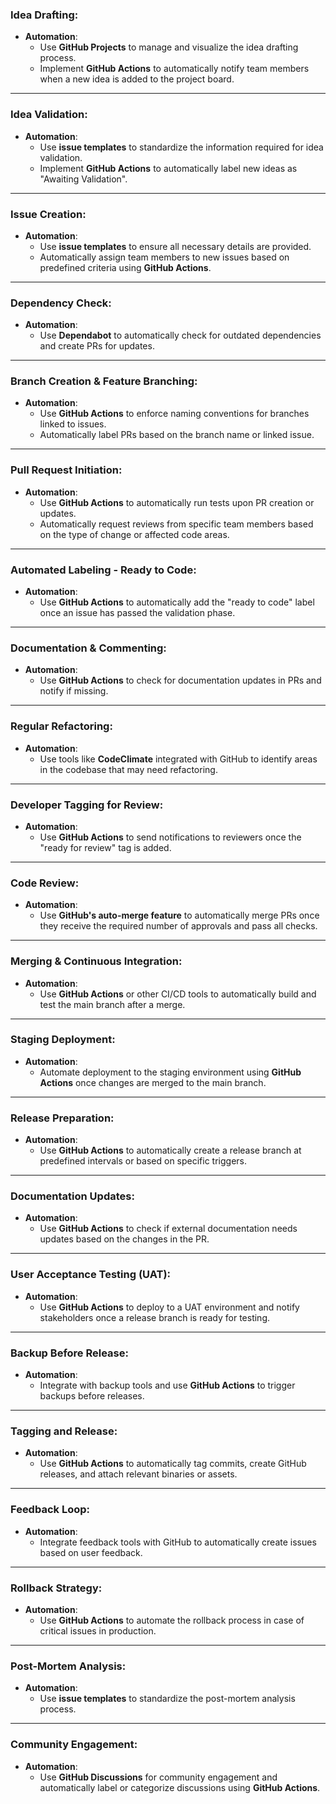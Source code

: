 ### **Idea Drafting**:

- **Automation**:
  - Use **GitHub Projects** to manage and visualize the idea drafting process.
  - Implement **GitHub Actions** to automatically notify team members when a new
    idea is added to the project board.

---

### **Idea Validation**:

- **Automation**:
  - Use **issue templates** to standardize the information required for idea
    validation.
  - Implement **GitHub Actions** to automatically label new ideas as "Awaiting
    Validation".

---

### **Issue Creation**:

- **Automation**:
  - Use **issue templates** to ensure all necessary details are provided.
  - Automatically assign team members to new issues based on predefined criteria
    using **GitHub Actions**.

---

### **Dependency Check**:

- **Automation**:
  - Use **Dependabot** to automatically check for outdated dependencies and
    create PRs for updates.

---

### **Branch Creation & Feature Branching**:

- **Automation**:
  - Use **GitHub Actions** to enforce naming conventions for branches linked to
    issues.
  - Automatically label PRs based on the branch name or linked issue.

---

### **Pull Request Initiation**:

- **Automation**:
  - Use **GitHub Actions** to automatically run tests upon PR creation or
    updates.
  - Automatically request reviews from specific team members based on the type
    of change or affected code areas.

---

### **Automated Labeling - Ready to Code**:

- **Automation**:
  - Use **GitHub Actions** to automatically add the "ready to code" label once
    an issue has passed the validation phase.

---

### **Documentation & Commenting**:

- **Automation**:
  - Use **GitHub Actions** to check for documentation updates in PRs and notify
    if missing.

---

### **Regular Refactoring**:

- **Automation**:
  - Use tools like **CodeClimate** integrated with GitHub to identify areas in
    the codebase that may need refactoring.

---

### **Developer Tagging for Review**:

- **Automation**:
  - Use **GitHub Actions** to send notifications to reviewers once the "ready
    for review" tag is added.

---

### **Code Review**:

- **Automation**:
  - Use **GitHub's auto-merge feature** to automatically merge PRs once they
    receive the required number of approvals and pass all checks.

---

### **Merging & Continuous Integration**:

- **Automation**:
  - Use **GitHub Actions** or other CI/CD tools to automatically build and test
    the main branch after a merge.

---

### **Staging Deployment**:

- **Automation**:
  - Automate deployment to the staging environment using **GitHub Actions** once
    changes are merged to the main branch.

---

### **Release Preparation**:

- **Automation**:
  - Use **GitHub Actions** to automatically create a release branch at
    predefined intervals or based on specific triggers.

---

### **Documentation Updates**:

- **Automation**:
  - Use **GitHub Actions** to check if external documentation needs updates
    based on the changes in the PR.

---

### **User Acceptance Testing (UAT)**:

- **Automation**:
  - Use **GitHub Actions** to deploy to a UAT environment and notify
    stakeholders once a release branch is ready for testing.

---

### **Backup Before Release**:

- **Automation**:
  - Integrate with backup tools and use **GitHub Actions** to trigger backups
    before releases.

---

### **Tagging and Release**:

- **Automation**:
  - Use **GitHub Actions** to automatically tag commits, create GitHub releases,
    and attach relevant binaries or assets.

---

### **Feedback Loop**:

- **Automation**:
  - Integrate feedback tools with GitHub to automatically create issues based on
    user feedback.

---

### **Rollback Strategy**:

- **Automation**:
  - Use **GitHub Actions** to automate the rollback process in case of critical
    issues in production.

---

### **Post-Mortem Analysis**:

- **Automation**:
  - Use **issue templates** to standardize the post-mortem analysis process.

---

### **Community Engagement**:

- **Automation**:
  - Use **GitHub Discussions** for community engagement and automatically label
    or categorize discussions using **GitHub Actions**.
